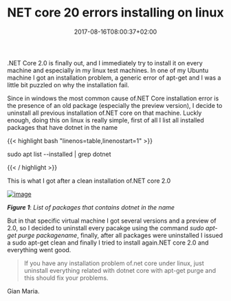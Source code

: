 ﻿---
title: "NET core 20 errors installing on linux"
description: ""
date: 2017-08-16T08:00:37+02:00
draft: false
tags: [NETCORE]
categories: [NET Core]
---
.NET Core 2.0 is finally out, and I immediately try to install it on every machine and especially in my linux test machines. In one of my Ubuntu machine I got an installation problem, a generic error of apt-get and I was a little bit puzzled on why the installation fail.

Since in windows the most common cause of.NET Core installation error is the presence of an old package (especially the preview version), I decide to uninstall all previous installation of.NET core on that machine. Luckly enough, doing this on linux is really simple, first of all I list all installed packages that have dotnet in the name

{{< highlight bash "linenos=table,linenostart=1" >}}


sudo apt list --installed | grep dotnet

{{< / highlight >}}

This is what I got after a clean installation of.NET core 2.0

[![image](https://www.codewrecks.com/blog/wp-content/uploads/2017/08/image_thumb-3.png "image")](https://www.codewrecks.com/blog/wp-content/uploads/2017/08/image-3.png)

 ***Figure 1***: *List of packages that contains dotnet in the name*

But in that specific virtual machine I got several versions and a preview of 2.0, so I decided to uninstall every pacakge using the command *sudo apt-get purge packagename*, finally, after all packages were uninstalled I issued a sudo apt-get clean and finally I tried to install again.NET core 2.0 and everything went good.

> If you have any installation problem of.net core under linux, just uninstall everything related with dotnet core with apt-get purge and this should fix your problems.

Gian Maria.

